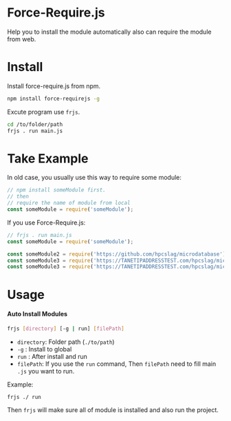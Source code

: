 # Force-Require.js
Help you to install the module automatically also can require the module from web.

# Install
Install force-require.js from npm.
``` sh
npm install force-requirejs -g
```

Excute program use `frjs`.
```sh
cd /to/folder/path
frjs . run main.js
```


# Take Example
In old case, you usually use this way to require some module:
```js
// npm install someModule first.
// then
// require the name of module from local
const someModule = require('someModule'); 
```

If you use Force-Require.js:
```js
// frjs . run main.js
const someModule = require('someModule');

const someModule2 = require('https://github.com/hpcslag/microdatabase'); //here you can require the module from github.
const someModule3 = require('https://TANETIPADDRESSTEST.com/hpcslag/microdatabase'); //here you can require the module from web.
const someModule3 = require('https://TANETIPADDRESSTEST.com/hpcslag/microdatabase.zip'); //here you can require the .zip module from web.
```

# Usage
#### Auto Install Modules
```sh
frjs [directory] [-g | run] [filePath]
```
 - `directory`: Folder path (`./to/path`)
 - `-g` : Install to global
 - `run` : After install and run
 - `filePath`: If you use the `run` command, Then `filePath` need to fill main `.js` you want to run.
 
 Example:
 ```sh
 frjs ./ run
 ```
 Then `frjs` will make sure all of module is installed and also run the project.
